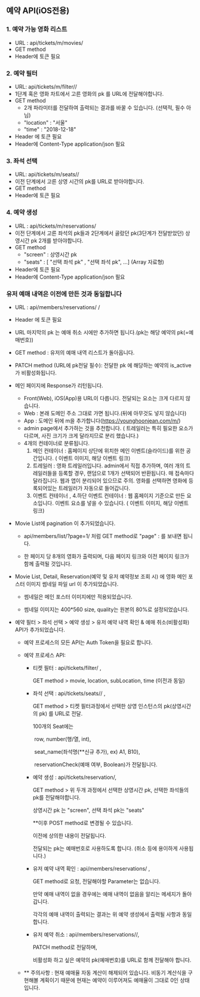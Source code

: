 ## 예약 API(iOS전용)

### 1. 예약 가능 영화 리스트

- URL : api/tickets/m/movies/
- GET method
- Header에 토큰 필요

### 2. 예약 필터

- URL: api/tickets/m/filter/<int : pk>/
- 1단계 혹은 영화 차트에서 고른 영화의 pk 를 URL에 전달해야합니다.
- GET method
  - 2개 파라미터를 전달하여 출력되는 결과를 바꿀 수 있습니다. (선택적, 필수 아님)
  - "location" : "서울"
  - "time" : "2018-12-18" 
- Header 에 토큰 필요
- Header에 Content-Type application/json 필요

### 3. 좌석 선택

- URL: api/tickets/m/seats/<int : pk>/
- 이전 단계에서 고른 상영 시간의 pk를 URL로 받아야합니다.
- GET method
- Header에 토큰 필요

### 4. 예약 생성

- URL : api/tickets/m/reservations/
- 이전 단계에서 고른 좌석의 pk들과 2단계에서 골랐던 pk(3단계가 전달받았던) 상영시간 pk 2개를 받아야합니다.
- GET method
  - "screen" : 상영시간 pk
  - "seats" : [ "선택 좌석 pk" , "선택 좌석 pk", ...] (Array 자료형)
- Header에 토큰 필요
- Header에 Content-Type application/json 필요



### 유저 예매 내역은 이전에 만든 것과 동일합니다 

- URL : api/members/reservations/<int : pk> /
- Header 에 토큰 필요
- URL 마지막의 pk 는 예매 취소 시에만 추가하면 됩니다.(pk는 해당 예약의 pk(=예매번호))
- GET method : 유저의 예매 내역 리스트가 돌아옵니다.
- PATCH method (URL에 pk전달 필수):  전달한 pk 에 해당하는 예약의 is_active가 비활성화됩니다.












- 메인 페이지에 Response가 리턴됩니다.
  - Front(Web), iOS(App)용 URL이 다릅니다. 전달되는 요소는 크게 다르지 않습니다.
  - Web : 본래 도메인 주소 그대로 가면 됩니다.(뒤에 아무것도 넣지 않습니다)
  - App : 도메인 뒤에 m을 추가합니다(https://younghoonjean.com/m/) 
  - admin page에서 추가하는 것을 추천합니다. ( 트레일러는 특히 필요한 요소가 다르며, 사진 크기가 크게 달라지므로 분리 했습니다.)
  - 4개의 컨테이너로 분류됩니다.
    1. 메인 컨테이너 : 홈페이지 상단에 위치한 메인 이벤트(슬라이드)를 위한 공간입니다. ( 이벤트 이미지, 해당 이벤트 링크)
    2. 트레일러 : 영화 트레일러입니다. admin에서 직접 추가하며, 여러 개의 트레일러들을 등록할 경우, 랜덤으로 1개가 선택되어 반환됩니다. 매 접속마다 달라집니다. 웹과 앱이 분리되어 있으므로 주의. 영화를 선택하면 영화에 등록되어있는 트레일러가 자동으로 들어갑니다.
    3. 이벤트 컨테이너 , 4.하단 이벤트 컨테이너 : 웹 홈페이지 기준으로 만든 요소입니다. 이벤트 요소를 넣을 수 있습니다. ( 이벤트 이미지, 해당 이벤트 링크)

- Movie List에 pagination 이 추가되었습니다.

  - api/members/list/?page=1/ 처럼 GET method로 "page" : <int> 를 보내면 됩니다.

  - 한 페이지 당 8개의 영화가 출력되며, 다음 페이지 링크와 이전 페이지 링크가 함께 출력될 것입니다.

- Movie List, Detail, Reservation(예약 및 유저 예약정보 조회 시) 에 영화 메인 포스터 이미지 썸네일 파일 url 이 추가되었습니다.

  - 썸네일은 메인 포스터 이미지에만 적용되었습니다.

  - 썸네일 이미지는 400*560 size, quality는 원본의 80%로 설정되었습니다.

- 예약 필터 > 좌석 선택 > 예약 생성 > 유저 예약 내역 확인 & 예매 취소(비활성화) API가 추가되었습니다.

  - 예약 프로세스의 모든 API는 Auth Token을 필요로 합니다.

  - 예약 프로세스 API:

    - 티켓 필터 : api/tickets/filter/ ,

      GET method > movie, location, subLocation, time (이전과 동일)

    - 좌석 선택 : api/tickets/seats/<pk>/ ,

      GET method > 티켓 필터과정에서 선택한 상영 인스턴스의 pk(상영시간의 pk) 를 URL로 전달. 

      100개의 Seat에는 

      ​	row, number(행/열, int),

      ​	seat_name(좌석명(**신규 추가), ex) A1, B10),

      ​	reservationCheck(예매 여부, Boolean)가 전달됩니다.

    - 예약 생성 : api/tickets/reservation/,

      GET method > 위 두개 과정에서 선택한 상영시간 pk, 선택한 좌석들의 pk를 전달해야합니다.

      상영시간 pk 는 "screen", 선택 좌석 pk는 "seats"

      **이후 POST method로 변경될 수 있습니다.

      이전에 상의한 내용이 전달됩니다.

      전달되는 pk는 예매번호로 사용하도록 합니다. (취소 등에 용이하게 사용됩니다.)

    - 유저 예약 내역 확인 : api/members/reservations/ ,

      GET method로 요청, 전달해야할 Parameter는 없습니다.

      만약 예매 내역이 없을 경우에는 예매 내역이 없음을 알리는 메세지가 돌아갑니다.

      각각의 예매 내역이 출력되는 결과는 위 예약 생성에서 출력될 사항과 동일합니다.

    - 유저 예약 취소 : api/members/reservations/<pk>/,

      PATCH method로 전달하며,

      비활성화 하고 싶은 예약의 pk(예매번호)를 URL로 함께 전달해야 합니다.

  - ** 주의사항 : 현재 예매율 자동 계산이 해제되어 있습니다. 비동기 계산식을 구현해볼 계획이기 때문에 현재는 예약이 이루어져도 예매율이 그대로 0인 상태입니다.
